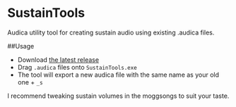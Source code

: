 # SustainTools
Audica utility tool for creating sustain audio using existing .audica files.

##Usage
* Download [the latest release](https://github.com/octoberU/SustainTools/releases/tag/0.1.0)
* Drag `.audica` files onto `SustainTools.exe`
* The tool will export a new audica file with the same name as your old one + `_s`

I recommend tweaking sustain volumes in the moggsongs to suit your taste.
